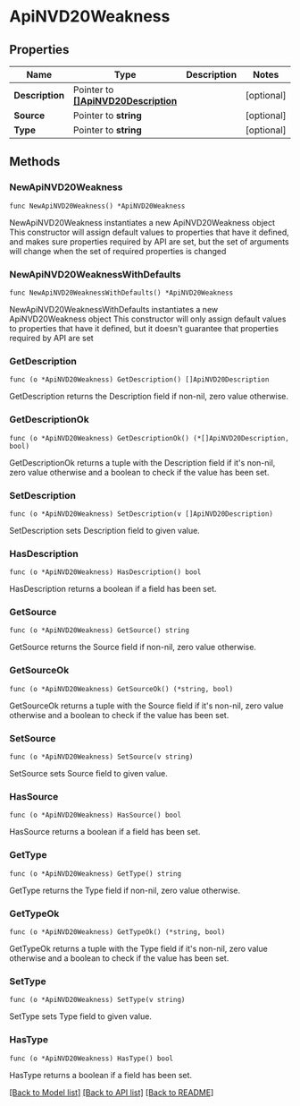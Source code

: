 # ApiNVD20Weakness

## Properties

Name | Type | Description | Notes
------------ | ------------- | ------------- | -------------
**Description** | Pointer to [**[]ApiNVD20Description**](ApiNVD20Description.md) |  | [optional] 
**Source** | Pointer to **string** |  | [optional] 
**Type** | Pointer to **string** |  | [optional] 

## Methods

### NewApiNVD20Weakness

`func NewApiNVD20Weakness() *ApiNVD20Weakness`

NewApiNVD20Weakness instantiates a new ApiNVD20Weakness object
This constructor will assign default values to properties that have it defined,
and makes sure properties required by API are set, but the set of arguments
will change when the set of required properties is changed

### NewApiNVD20WeaknessWithDefaults

`func NewApiNVD20WeaknessWithDefaults() *ApiNVD20Weakness`

NewApiNVD20WeaknessWithDefaults instantiates a new ApiNVD20Weakness object
This constructor will only assign default values to properties that have it defined,
but it doesn't guarantee that properties required by API are set

### GetDescription

`func (o *ApiNVD20Weakness) GetDescription() []ApiNVD20Description`

GetDescription returns the Description field if non-nil, zero value otherwise.

### GetDescriptionOk

`func (o *ApiNVD20Weakness) GetDescriptionOk() (*[]ApiNVD20Description, bool)`

GetDescriptionOk returns a tuple with the Description field if it's non-nil, zero value otherwise
and a boolean to check if the value has been set.

### SetDescription

`func (o *ApiNVD20Weakness) SetDescription(v []ApiNVD20Description)`

SetDescription sets Description field to given value.

### HasDescription

`func (o *ApiNVD20Weakness) HasDescription() bool`

HasDescription returns a boolean if a field has been set.

### GetSource

`func (o *ApiNVD20Weakness) GetSource() string`

GetSource returns the Source field if non-nil, zero value otherwise.

### GetSourceOk

`func (o *ApiNVD20Weakness) GetSourceOk() (*string, bool)`

GetSourceOk returns a tuple with the Source field if it's non-nil, zero value otherwise
and a boolean to check if the value has been set.

### SetSource

`func (o *ApiNVD20Weakness) SetSource(v string)`

SetSource sets Source field to given value.

### HasSource

`func (o *ApiNVD20Weakness) HasSource() bool`

HasSource returns a boolean if a field has been set.

### GetType

`func (o *ApiNVD20Weakness) GetType() string`

GetType returns the Type field if non-nil, zero value otherwise.

### GetTypeOk

`func (o *ApiNVD20Weakness) GetTypeOk() (*string, bool)`

GetTypeOk returns a tuple with the Type field if it's non-nil, zero value otherwise
and a boolean to check if the value has been set.

### SetType

`func (o *ApiNVD20Weakness) SetType(v string)`

SetType sets Type field to given value.

### HasType

`func (o *ApiNVD20Weakness) HasType() bool`

HasType returns a boolean if a field has been set.


[[Back to Model list]](../README.md#documentation-for-models) [[Back to API list]](../README.md#documentation-for-api-endpoints) [[Back to README]](../README.md)


